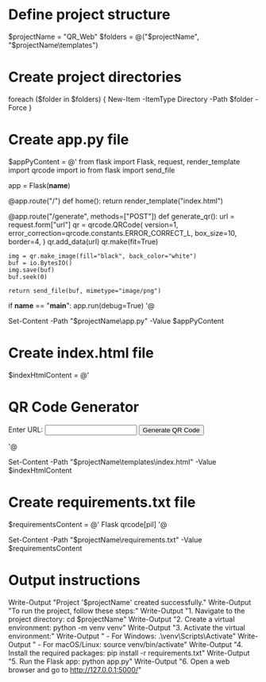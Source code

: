 # Define project structure
$projectName = "QR_Web"
$folders = @("$projectName", "$projectName\templates")

# Create project directories
foreach ($folder in $folders) {
    New-Item -ItemType Directory -Path $folder -Force
}

# Create app.py file
$appPyContent = @'
from flask import Flask, request, render_template
import qrcode
import io
from flask import send_file

app = Flask(__name__)

@app.route("/")
def home():
    return render_template("index.html")

@app.route("/generate", methods=["POST"])
def generate_qr():
    url = request.form["url"]
    qr = qrcode.QRCode(
        version=1,
        error_correction=qrcode.constants.ERROR_CORRECT_L,
        box_size=10,
        border=4,
    )
    qr.add_data(url)
    qr.make(fit=True)

    img = qr.make_image(fill="black", back_color="white")
    buf = io.BytesIO()
    img.save(buf)
    buf.seek(0)

    return send_file(buf, mimetype="image/png")

if __name__ == "__main__":
    app.run(debug=True)
'@

Set-Content -Path "$projectName\app.py" -Value $appPyContent

# Create index.html file
$indexHtmlContent = @'
<!DOCTYPE html>
<html lang="en">
<head>
    <meta charset="UTF-8">
    <meta name="viewport" content="width=device-width, initial-scale=1.0">
    <title>QR Code Generator</title>
</head>
<body>
    <h1>QR Code Generator</h1>
    <form action="/generate" method="post">
        <label for="url">Enter URL:</label>
        <input type="url" id="url" name="url" required>
        <button type="submit">Generate QR Code</button>
    </form>
</body>
</html>
'@

Set-Content -Path "$projectName\templates\index.html" -Value $indexHtmlContent

# Create requirements.txt file
$requirementsContent = @'
Flask
qrcode[pil]
'@

Set-Content -Path "$projectName\requirements.txt" -Value $requirementsContent

# Output instructions
Write-Output "Project '$projectName' created successfully."
Write-Output "To run the project, follow these steps:"
Write-Output "1. Navigate to the project directory: cd $projectName"
Write-Output "2. Create a virtual environment: python -m venv venv"
Write-Output "3. Activate the virtual environment:"
Write-Output "   - For Windows: .\venv\Scripts\Activate"
Write-Output "   - For macOS/Linux: source venv/bin/activate"
Write-Output "4. Install the required packages: pip install -r requirements.txt"
Write-Output "5. Run the Flask app: python app.py"
Write-Output "6. Open a web browser and go to http://127.0.0.1:5000/"